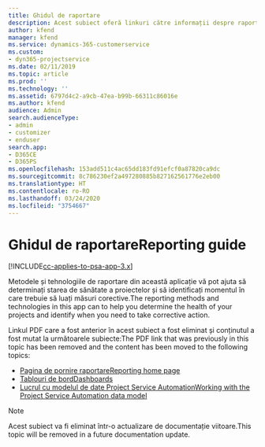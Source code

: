 ```yaml
---
title: Ghidul de raportare
description: Acest subiect oferă linkuri către informații despre raportare.
author: kfend
manager: kfend
ms.service: dynamics-365-customerservice
ms.custom:
- dyn365-projectservice
ms.date: 02/11/2019
ms.topic: article
ms.prod: ''
ms.technology: ''
ms.assetid: 6797d4c2-a9cb-47ea-b99b-66311c86016e
ms.author: kfend
audience: Admin
search.audienceType:
- admin
- customizer
- enduser
search.app:
- D365CE
- D365PS
ms.openlocfilehash: 153add511c4ac65dd183fd91efcf0a87820ca9dc
ms.sourcegitcommit: 8c786230ef2a497280885b827162561776e2eb00
ms.translationtype: HT
ms.contentlocale: ro-RO
ms.lasthandoff: 03/24/2020
ms.locfileid: "3754667"
---
```

# <a name="reporting-guide"></a><span data-ttu-id="6c3e6-103">Ghidul de raportare</span><span class="sxs-lookup"><span data-stu-id="6c3e6-103">Reporting guide</span></span>

[!INCLUDE[cc-applies-to-psa-app-3.x](../../includes/cc-applies-to-psa-app-3x.md)]

<span data-ttu-id="6c3e6-104">Metodele și tehnologiile de raportare din această aplicație vă pot ajuta să determinați starea de sănătate a proiectelor și să identificați momentul în care trebuie să luați măsuri corective.</span><span class="sxs-lookup"><span data-stu-id="6c3e6-104">The reporting methods and technologies in this app can to help you determine the health of your projects and identify when you need to take corrective action.</span></span> 

<span data-ttu-id="6c3e6-105">Linkul PDF care a fost anterior în acest subiect a fost eliminat și conținutul a fost mutat la următoarele subiecte:</span><span class="sxs-lookup"><span data-stu-id="6c3e6-105">The PDF link that was previously in this topic has been removed and the content has been moved to the following topics:</span></span>

- [<span data-ttu-id="6c3e6-106">Pagina de pornire raportare</span><span class="sxs-lookup"><span data-stu-id="6c3e6-106">Reporting home page</span></span>](../reports-reporting-dynamics-365-project-service.md)
- [<span data-ttu-id="6c3e6-107">Tablouri de bord</span><span class="sxs-lookup"><span data-stu-id="6c3e6-107">Dashboards</span></span>](../reports-dashboards.md)
- [<span data-ttu-id="6c3e6-108">Lucrul cu modelul de date Project Service Automation</span><span class="sxs-lookup"><span data-stu-id="6c3e6-108">Working with the Project Service Automation data model</span></span>](../reports-working-project-service-data-model.md)

> [!NOTE]
> <span data-ttu-id="6c3e6-109">Acest subiect va fi eliminat într-o actualizare de documentație viitoare.</span><span class="sxs-lookup"><span data-stu-id="6c3e6-109">This topic will be removed in a future documentation update.</span></span> 
